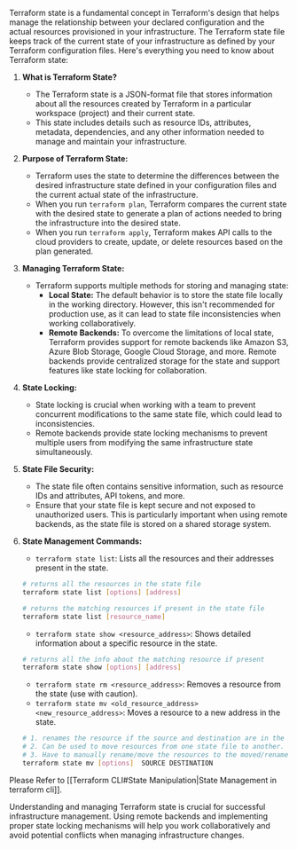 Terraform state is a fundamental concept in Terraform's design that helps manage the relationship between your declared configuration and the actual resources provisioned in your infrastructure. The Terraform state file keeps track of the current state of your infrastructure as defined by your Terraform configuration files. Here's everything you need to know about Terraform state:

1. **What is Terraform State?**
   - The Terraform state is a JSON-format file that stores information about all the resources created by Terraform in a particular workspace (project) and their current state.
   - This state includes details such as resource IDs, attributes, metadata, dependencies, and any other information needed to manage and maintain your infrastructure.

2. **Purpose of Terraform State:**
   - Terraform uses the state to determine the differences between the desired infrastructure state defined in your configuration files and the current actual state of the infrastructure.
   - When you run `terraform plan`, Terraform compares the current state with the desired state to generate a plan of actions needed to bring the infrastructure into the desired state.
   - When you run `terraform apply`, Terraform makes API calls to the cloud providers to create, update, or delete resources based on the plan generated.

3. **Managing Terraform State:**
   - Terraform supports multiple methods for storing and managing state:
     - **Local State:** The default behavior is to store the state file locally in the working directory. However, this isn't recommended for production use, as it can lead to state file inconsistencies when working collaboratively.
     - **Remote Backends:** To overcome the limitations of local state, Terraform provides support for remote backends like Amazon S3, Azure Blob Storage, Google Cloud Storage, and more. Remote backends provide centralized storage for the state and support features like state locking for collaboration.
   
4. **State Locking:**
   - State locking is crucial when working with a team to prevent concurrent modifications to the same state file, which could lead to inconsistencies.
   - Remote backends provide state locking mechanisms to prevent multiple users from modifying the same infrastructure state simultaneously.

5. **State File Security:**
   - The state file often contains sensitive information, such as resource IDs and attributes, API tokens, and more.
   - Ensure that your state file is kept secure and not exposed to unauthorized users. This is particularly important when using remote backends, as the state file is stored on a shared storage system.

6. **State Management Commands:**
   - `terraform state list`: Lists all the resources and their addresses present in the state.
    ```bash
    # returns all the resources in the state file
    terraform state list [options] [address]

    # returns the matching resources if present in the state file
    terraform state list [resource_name]
    ```
   - `terraform state show <resource_address>`: Shows detailed information about a specific resource in the state.
    ```bash
    # returns all the info about the matching resource if present
    terraform state show [options] [address]
    ```
   - `terraform state rm <resource_address>`: Removes a resource from the state (use with caution).
   - `terraform state mv <old_resource_address> <new_resource_address>`: Moves a resource to a new address in the state.
    ```bash
    # 1. renames the resource if the source and destination are in the same state file.
    # 2. Can be used to move resources from one state file to another.
    # 3. Have to manually rename/move the resources to the moved/renamed versions.
    terraform state mv [options]  SOURCE DESTINATION
    ```

Please Refer to [[Terraform CLI#State Manipulation|State Management in terraform cli]].

Understanding and managing Terraform state is crucial for successful infrastructure management. Using remote backends and implementing proper state locking mechanisms will help you work collaboratively and avoid potential conflicts when managing infrastructure changes.